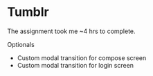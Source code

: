 # Tumblr

The assignment took me ~4 hrs to complete. 

Optionals

- Custom modal transition for compose screen
- Custom modal transition for login screen
